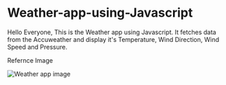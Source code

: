 # Weather-app-using-Javascript

Hello Everyone,
This is the Weather app using Javascript.
It fetches data from the Accuweather and display it's Temperature, Wind Direction, Wind Speed and Pressure.

Refernce Image

![Weather app image](https://github.com/SaMMYFrosT221b/Weather-app-using-Javascript/assets/64640663/2f7c7c92-7d83-4bc7-9839-309b185f3cc5)

